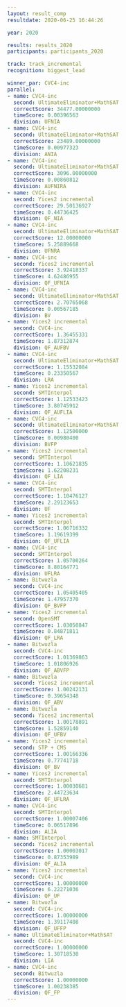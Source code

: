 ```yaml
---
layout: result_comp
resultdate: 2020-06-25 16:44:26

year: 2020

results: results_2020
participants: participants_2020

track: track_incremental
recognition: biggest_lead

winner_par: CVC4-inc
parallel:
- name: CVC4-inc
  second: UltimateEliminator+MathSAT
  correctScore: 34477.00000000
  timeScore: 0.00396563
  division: UFNIA
- name: CVC4-inc
  second: UltimateEliminator+MathSAT
  correctScore: 23489.00000000
  timeScore: 0.00977323
  division: ANIA
- name: CVC4-inc
  second: UltimateEliminator+MathSAT
  correctScore: 3096.00000000
  timeScore: 0.00860812
  division: AUFNIRA
- name: CVC4-inc
  second: Yices2 incremental
  correctScore: 29.50136927
  timeScore: 0.44736425
  division: QF_NIA
- name: CVC4-inc
  second: UltimateEliminator+MathSAT
  correctScore: 12.00000000
  timeScore: 5.25889668
  division: UFNRA
- name: CVC4-inc
  second: Yices2 incremental
  correctScore: 3.92418337
  timeScore: 4.62486955
  division: QF_UFNIA
- name: CVC4-inc
  second: UltimateEliminator+MathSAT
  correctScore: 2.70765068
  timeScore: 0.00567185
  division: BV
- name: Yices2 incremental
  second: CVC4-inc
  correctScore: 1.36455331
  timeScore: 1.87312874
  division: QF_AUFBV
- name: CVC4-inc
  second: UltimateEliminator+MathSAT
  correctScore: 1.15532084
  timeScore: 0.23350567
  division: LRA
- name: Yices2 incremental
  second: SMTInterpol
  correctScore: 1.12533423
  timeScore: 3.80745912
  division: QF_AUFLIA
- name: CVC4-inc
  second: UltimateEliminator+MathSAT
  correctScore: 1.12500000
  timeScore: 0.00980400
  division: BVFP
- name: Yices2 incremental
  second: SMTInterpol
  correctScore: 1.10621835
  timeScore: 1.62208231
  division: QF_LIA
- name: CVC4-inc
  second: SMTInterpol
  correctScore: 1.10476127
  timeScore: 2.29123653
  division: UF
- name: Yices2 incremental
  second: SMTInterpol
  correctScore: 1.06716332
  timeScore: 1.19619399
  division: QF_UFLIA
- name: CVC4-inc
  second: SMTInterpol
  correctScore: 1.05700264
  timeScore: 8.80164771
  division: UFLRA
- name: Bitwuzla
  second: CVC4-inc
  correctScore: 1.05405405
  timeScore: 1.47957370
  division: QF_BVFP
- name: Yices2 incremental
  second: OpenSMT
  correctScore: 1.03050847
  timeScore: 0.84871811
  division: QF_LRA
- name: Bitwuzla
  second: CVC4-inc
  correctScore: 1.01369863
  timeScore: 1.01806926
  division: QF_ABVFP
- name: Bitwuzla
  second: Yices2 incremental
  correctScore: 1.00242131
  timeScore: 0.39654348
  division: QF_ABV
- name: Bitwuzla
  second: Yices2 incremental
  correctScore: 1.00178891
  timeScore: 1.52859140
  division: QF_UFBV
- name: Yices2 incremental
  second: STP + CMS
  correctScore: 1.00166336
  timeScore: 0.77741718
  division: QF_BV
- name: Yices2 incremental
  second: SMTInterpol
  correctScore: 1.00030681
  timeScore: 2.44723634
  division: QF_UFLRA
- name: CVC4-inc
  second: SMTInterpol
  correctScore: 1.00007406
  timeScore: 0.06517896
  division: ALIA
- name: SMTInterpol
  second: Yices2 incremental
  correctScore: 1.00003017
  timeScore: 0.87353989
  division: QF_ALIA
- name: Yices2 incremental
  second: CVC4-inc
  correctScore: 1.00000000
  timeScore: 6.22271036
  division: QF_UF
- name: Bitwuzla
  second: CVC4-inc
  correctScore: 1.00000000
  timeScore: 1.39117408
  division: QF_UFFP
- name: UltimateEliminator+MathSAT
  second: CVC4-inc
  correctScore: 1.00000000
  timeScore: 1.30718530
  division: LIA
- name: CVC4-inc
  second: Bitwuzla
  correctScore: 1.00000000
  timeScore: 1.00238385
  division: QF_FP
---
```

